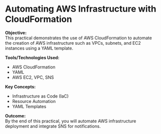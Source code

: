 # Automating AWS Infrastructure with CloudFormation

**Objective:**  
This practical demonstrates the use of AWS CloudFormation to automate the creation of AWS infrastructure such as VPCs, subnets, and EC2 instances using a YAML template.

**Tools/Technologies Used:**  
- AWS CloudFormation
- YAML
- AWS EC2, VPC, SNS

**Key Concepts:**  
- Infrastructure as Code (IaC)
- Resource Automation
- YAML Templates

**Outcome:**  
By the end of this practical, you will automate AWS infrastructure deployment and integrate SNS for notifications.
